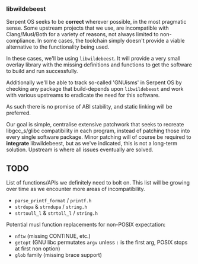 ### libwildebeest

Serpent OS seeks to be **correct** wherever possible, in the most pragmatic sense.
Some upstream projects that we use, are incompatible with Clang/Musl/Both for a
variety of reasons, not always limited to non-compliance. In some cases, the
toolchain simply doesn't provide a viable alternative to the functionality
being used.

In these cases, we'll be using `libwildebeest`. It will provide a very
small overlay library with the missing definitions and functions to get
the software to build and run successfully.

Additionally we'll be able to track so-called 'GNUisms' in Serpent OS by
checking any package that build-depends upon `libwildebeest` and work with
various upstreams to eradicate the need for this software.

As such there is no promise of ABI stability, and static linking will be
preferred.

Our goal is simple, centralise extensive patchwork that seeks to recreate
libgcc_s/glibc compatibility in each program, instead of patching those
into every single software package. Minor patching will of course be
required to **integrate** libwildebeest, but as we've indicated, this
is not a long-term solution. Upstream is where all issues eventually are
solved.

## TODO

List of functions/APIs we definitely need to bolt on.
This list will be growing over time as we encounter more areas
of incompatibility.

 - `parse_printf_format` / `printf.h`
 - `strdupa` & `strndupa` / `string.h`
 - `strtoull_l` & `strtoll_l` / `string.h`

Potential musl function replacements for non-POSIX expectation:

 - `nftw` (missing CONTINUE, etc.)
 - `getopt` (GNU libc permutates `argv` unless `:` is the first arg, POSIX stops at first non option)
 - `glob` family (missing brace support)
